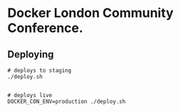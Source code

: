 Docker London Community Conference.
====

## Deploying


    # deploys to staging
    ./deploy.sh


    # deploys live
    DOCKER_CON_ENV=production ./deploy.sh

